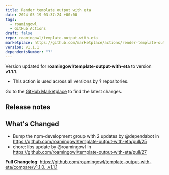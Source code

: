 ```yaml
---
title: Render template output with eta
date: 2024-05-19 03:37:24 +00:00
tags:
  - roamingowl
  - GitHub Actions
draft: false
repo: roamingowl/template-output-with-eta
marketplace: https://github.com/marketplace/actions/render-template-output-with-eta
version: v1.1.1
dependentsNumber: "?"
---
```



Version updated for **roamingowl/template-output-with-eta** to version **v1.1.1**.
- This action is used across all versions by **?** repositories.

Go to the [GitHub Marketplace](https://github.com/marketplace/actions/render-template-output-with-eta) to find the latest changes.

## Release notes

## What's Changed
* Bump the npm-development group with 2 updates by @dependabot in https://github.com/roamingowl/template-output-with-eta/pull/25
* chore: libs update by @roamingowl in https://github.com/roamingowl/template-output-with-eta/pull/27


**Full Changelog**: https://github.com/roamingowl/template-output-with-eta/compare/v1.1.0...v1.1.1

